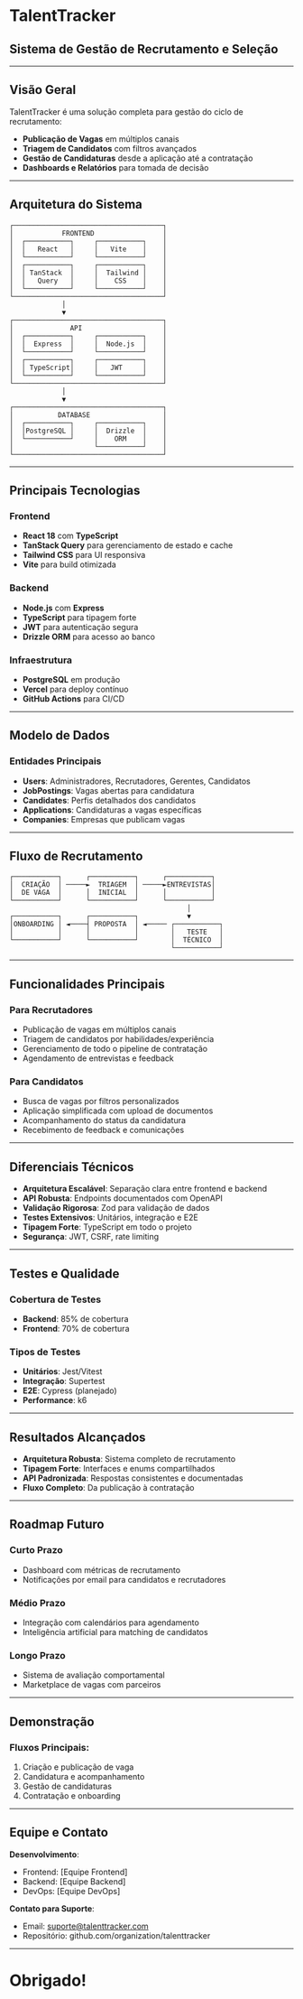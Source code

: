 # TalentTracker

## Sistema de Gestão de Recrutamento e Seleção

---

## Visão Geral

TalentTracker é uma solução completa para gestão do ciclo de recrutamento:

* **Publicação de Vagas** em múltiplos canais
* **Triagem de Candidatos** com filtros avançados 
* **Gestão de Candidaturas** desde a aplicação até a contratação
* **Dashboards e Relatórios** para tomada de decisão

---

## Arquitetura do Sistema

```
┌─────────────────────────────────────┐
│            FRONTEND                 │
│  ┌───────────┐     ┌───────────┐    │
│  │   React   │     │   Vite    │    │
│  └───────────┘     └───────────┘    │
│  ┌───────────┐     ┌───────────┐    │
│  │ TanStack  │     │  Tailwind │    │
│  │   Query   │     │    CSS    │    │
│  └───────────┘     └───────────┘    │
└─────────────────────────────────────┘
             │
             ▼
┌─────────────────────────────────────┐
│              API                    │
│  ┌───────────┐     ┌───────────┐    │
│  │  Express  │     │  Node.js  │    │
│  └───────────┘     └───────────┘    │
│  ┌───────────┐     ┌───────────┐    │
│  │ TypeScript│     │   JWT     │    │
│  └───────────┘     └───────────┘    │
└─────────────────────────────────────┘
             │
             ▼
┌─────────────────────────────────────┐
│           DATABASE                  │
│  ┌───────────┐     ┌───────────┐    │
│  │PostgreSQL │     │  Drizzle  │    │
│  └───────────┘     │    ORM    │    │
│                    └───────────┘    │
└─────────────────────────────────────┘
```

---

## Principais Tecnologias

### Frontend
- **React 18** com **TypeScript**
- **TanStack Query** para gerenciamento de estado e cache
- **Tailwind CSS** para UI responsiva
- **Vite** para build otimizada

### Backend
- **Node.js** com **Express**
- **TypeScript** para tipagem forte
- **JWT** para autenticação segura
- **Drizzle ORM** para acesso ao banco

### Infraestrutura
- **PostgreSQL** em produção
- **Vercel** para deploy contínuo
- **GitHub Actions** para CI/CD

---

## Modelo de Dados

### Entidades Principais

* **Users**: Administradores, Recrutadores, Gerentes, Candidatos
* **JobPostings**: Vagas abertas para candidatura
* **Candidates**: Perfis detalhados dos candidatos
* **Applications**: Candidaturas a vagas específicas
* **Companies**: Empresas que publicam vagas

---

## Fluxo de Recrutamento

```
┌───────────┐      ┌───────────┐      ┌───────────┐
│  CRIAÇÃO  │ ─────►  TRIAGEM  │ ─────►ENTREVISTAS│
│  DE VAGA  │      │  INICIAL  │      │           │
└───────────┘      └───────────┘      └───────────┘
                                            │
┌───────────┐      ┌───────────┐            ▼
│ONBOARDING │ ◄────┤ PROPOSTA  │ ◄───── ┌───────────┐
│           │      │           │        │   TESTE   │
└───────────┘      └───────────┘        │  TÉCNICO  │
                                        └───────────┘
```

---

## Funcionalidades Principais

### Para Recrutadores
* Publicação de vagas em múltiplos canais
* Triagem de candidatos por habilidades/experiência
* Gerenciamento de todo o pipeline de contratação
* Agendamento de entrevistas e feedback

### Para Candidatos
* Busca de vagas por filtros personalizados
* Aplicação simplificada com upload de documentos
* Acompanhamento do status da candidatura
* Recebimento de feedback e comunicações

---

## Diferenciais Técnicos

* **Arquitetura Escalável**: Separação clara entre frontend e backend
* **API Robusta**: Endpoints documentados com OpenAPI
* **Validação Rigorosa**: Zod para validação de dados
* **Testes Extensivos**: Unitários, integração e E2E
* **Tipagem Forte**: TypeScript em todo o projeto
* **Segurança**: JWT, CSRF, rate limiting

---

## Testes e Qualidade

### Cobertura de Testes
* **Backend**: 85% de cobertura
* **Frontend**: 70% de cobertura

### Tipos de Testes
* **Unitários**: Jest/Vitest
* **Integração**: Supertest
* **E2E**: Cypress (planejado)
* **Performance**: k6

---

## Resultados Alcançados

* **Arquitetura Robusta**: Sistema completo de recrutamento
* **Tipagem Forte**: Interfaces e enums compartilhados
* **API Padronizada**: Respostas consistentes e documentadas
* **Fluxo Completo**: Da publicação à contratação

---

## Roadmap Futuro

### Curto Prazo
* Dashboard com métricas de recrutamento
* Notificações por email para candidatos e recrutadores

### Médio Prazo
* Integração com calendários para agendamento
* Inteligência artificial para matching de candidatos

### Longo Prazo
* Sistema de avaliação comportamental
* Marketplace de vagas com parceiros

---

## Demonstração

### Fluxos Principais:
1. Criação e publicação de vaga
2. Candidatura e acompanhamento
3. Gestão de candidaturas
4. Contratação e onboarding

---

## Equipe e Contato

**Desenvolvimento**:
- Frontend: [Equipe Frontend]
- Backend: [Equipe Backend]
- DevOps: [Equipe DevOps]

**Contato para Suporte**:
- Email: suporte@talenttracker.com
- Repositório: github.com/organization/talenttracker

---

# Obrigado!

